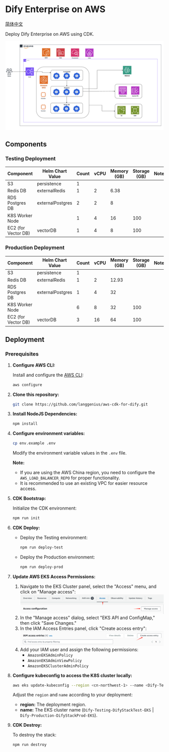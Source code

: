 # Dify Enterprise on AWS

[简体中文](./README.zh.md)

Deploy Dify Enterprise on AWS using CDK.

![1719058485616](images/README/1719058485616.png)

## Components

### Testing Deployment

| **Component**       | **Helm Chart Value** | **Count** | **vCPU** | **Memory (GB)** | **Storage (GB)** | **Notes** |
| ------------------- | -------------------- | --------- | -------- | --------------- | ---------------- | --------- |
| S3                  | persistence          | 1         |          |                 |                  |           |
| Redis DB            | externalRedis        | 1         | 2        | 6.38            |                  |           |
| RDS Postgres DB     | externalPostgres     | 2         | 2        | 8               |                  |           |
| K8S Worker Node     |                      | 1         | 4        | 16              | 100              |           |
| EC2 (for Vector DB) | vectorDB             | 1         | 4        | 8               | 100              |           |

### Production Deployment

| **Component**       | **Helm Chart Value** | **Count** | **vCPU** | **Memory (GB)** | **Storage (GB)** | **Notes** |
| ------------------- | -------------------- | --------- | -------- | --------------- | ---------------- | --------- |
| S3                  | persistence          | 1         |          |                 |                  |           |
| Redis DB            | externalRedis        | 1         | 2        | 12.93           |                  |           |
| RDS Postgres DB     | externalPostgres     | 1         | 4        | 32              |                  |           |
| K8S Worker Node     |                      | 6         | 8        | 32              | 100              |           |
| EC2 (for Vector DB) | vectorDB             | 3         | 16       | 64              | 100              |           |

## Deployment

### Prerequisites

1. **Configure AWS CLI:**

   Install and configure the [AWS CLI](https://docs.aws.amazon.com/cli/latest/userguide/getting-started-install.html):

   ```bash
   aws configure
   ```

2. **Clone this repository:**

   ```bash
   git clone https://github.com/langgenius/aws-cdk-for-dify.git
   ```

3. **Install NodeJS Dependencies:**

   ```bash
   npm install
   ```

4. **Configure environment variables:**

   ```bash
   cp env.example .env
   ```

   Modify the environment variable values in the `.env` file.

   **Note:**
   - If you are using the AWS China region, you need to configure the `AWS_LOAD_BALANCER_REPO` for proper functionality.
   - It is recommended to use an existing VPC for easier resource access.

5. **CDK Bootstrap:**

   Initialize the CDK environment:

   ```bash
   npm run init
   ```

6. **CDK Deploy:**
   - Deploy the Testing environment:

     ```bash
     npm run deploy-test
     ```

   - Deploy the Production environment:

     ```bash
     npm run deploy-prod
     ```

7. **Update AWS EKS Access Permissions:**
   1. Navigate to the EKS Cluster panel, select the "Access" menu, and click on "Manage access":
        ![Dify-Testing-DifyStackTest-EKS](images/README/eks-access-panel.png)
   2. In the "Manage access" dialog, select "EKS API and ConfigMap," then click "Save Changes."
   3. In the IAM Access Entries panel, click "Create access entry":
        ![IAM access entries](images/README/eks-iam-access.png)
   4. Add your IAM user and assign the following permissions:
        - `AmazonEKSAdminPolicy`
        - `AmazonEKSAdminViewPolicy`
        - `AmazonEKSClusterAdminPolicy`

8. **Configure kubeconfig to access the K8S cluster locally:**

   ```bash
   aws eks update-kubeconfig --region <cn-northwest-1> --name <Dify-Testing-DifyStackTest-EKS>
   ```

   Adjust the `region` and `name` according to your deployment:
   - **region:** The deployment region.
   - **name:** The EKS cluster name (`Dify-Testing-DifyStackTest-EKS` | `Dify-Production-DifyStackProd-EKS`).

9. **CDK Destroy:**

   To destroy the stack:

    ```bash
    npm run destroy
    ```
